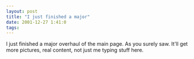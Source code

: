 ```yaml
---
layout: post
title: "I just finished a major"
date: 2001-12-27 1:41:0
tags: 
---
```


I just finished a major overhaul of the main page. As you surely saw. It'll get more pictures, real content, not just me typing stuff here.

